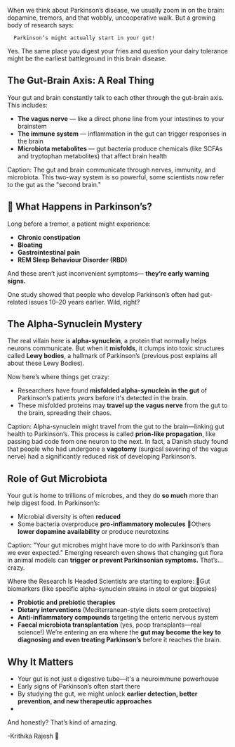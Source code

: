 When we think about Parkinson’s disease, we usually zoom in on the brain: dopamine, tremors, and that wobbly, uncooperative walk. But a growing body of research says:

      Parkinson’s might actually start in your gut! 
      
Yes. The same place you digest your fries and question your dairy tolerance might be the earliest battleground in this brain disease.

## The Gut-Brain Axis: A Real Thing
Your gut and brain constantly talk to each other through the gut-brain axis. This includes:

* **The vagus nerve** — like a direct phone line from your intestines to your brainstem
* **The immune system** — inflammation in the gut can trigger responses in the brain
* **Microbiota metabolites** — gut bacteria produce chemicals (like SCFAs and tryptophan metabolites) that affect brain health









Caption: The gut and brain communicate through nerves, immunity, and microbiota.
This two-way system is so powerful, some scientists now refer to the gut as the "second brain."

## 🔬 What Happens in Parkinson’s?
Long before a tremor, a patient might experience:

* **Chronic constipation**
* **Bloating**
* **Gastrointestinal pain**
* **REM Sleep Behaviour Disorder (RBD)**
  
And these aren’t just inconvenient symptoms— **they’re early warning signs.**

One study showed that people who develop Parkinson’s often had gut-related issues 10–20 years earlier. Wild, right?

## The Alpha-Synuclein Mystery
The real villain here is **alpha-synuclein**, a protein that normally helps neurons communicate. But when it **misfolds**, it clumps into toxic structures called **Lewy bodies**, a hallmark of Parkinson’s (previous post explains all about these Lewy Bodies).

Now here’s where things get crazy:

* Researchers have found **misfolded alpha-synuclein in the gut** of Parkinson’s patients *years* before it's detected in the brain.
* These misfolded proteins may **travel up the vagus nerve** from the gut to the brain, spreading their chaos.










Caption: Alpha-synuclein might travel from the gut to the brain—linking gut health to Parkinson’s.
This process is called **prion-like propagation**, like passing bad code from one neuron to the next.
In fact, a Danish study found that people who had undergone a **vagotomy** (surgical severing of the vagus nerve) had a significantly reduced risk of developing Parkinson’s.

## Role of Gut Microbiota
Your gut is home to trillions of microbes, and they do **so much** more than help digest food. In Parkinson’s:

* Microbial diversity is often **reduced**
* Some bacteria overproduce **pro-inflammatory molecules**
Others **lower dopamine availability** or produce neurotoxins









Caption: "Your gut microbes might have more to do with Parkinson’s than we ever expected."
Emerging research even shows that changing gut flora in animal models can **trigger or prevent Parkinsonian symptoms.** That’s... crazy.

Where the Research Is Headed
Scientists are starting to explore:
Gut biomarkers (like specific alpha-synuclein strains in stool or gut biopsies)
* **Probiotic and prebiotic therapies**
* **Dietary interventions** (Mediterranean-style diets seem protective)
* **Anti-inflammatory compounds** targeting the enteric nervous system
* **Faecal microbiota transplantation** (yes, poop transplants—real science!)
We’re entering an era where the **gut may become the key to diagnosing and even treating Parkinson’s** before it reaches the brain.

## Why It Matters
* Your gut is not just a digestive tube—it's a neuroimmune powerhouse
* Early signs of Parkinson’s often start there
* By studying the gut, we might unlock **earlier detection, better prevention, and new therapeutic approaches**
* 
And honestly? That’s kind of amazing.

-Krithika Rajesh 🧠
